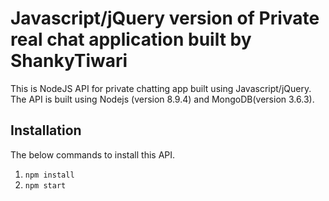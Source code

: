 # Javascript/jQuery version of Private real chat application built by ShankyTiwari

This is NodeJS API for private chatting app built using Javascript/jQuery. The API is built using Nodejs (version 8.9.4) and MongoDB(version 3.6.3).


## Installation 
The below commands to install this API.
1. `npm install`
2. `npm start`